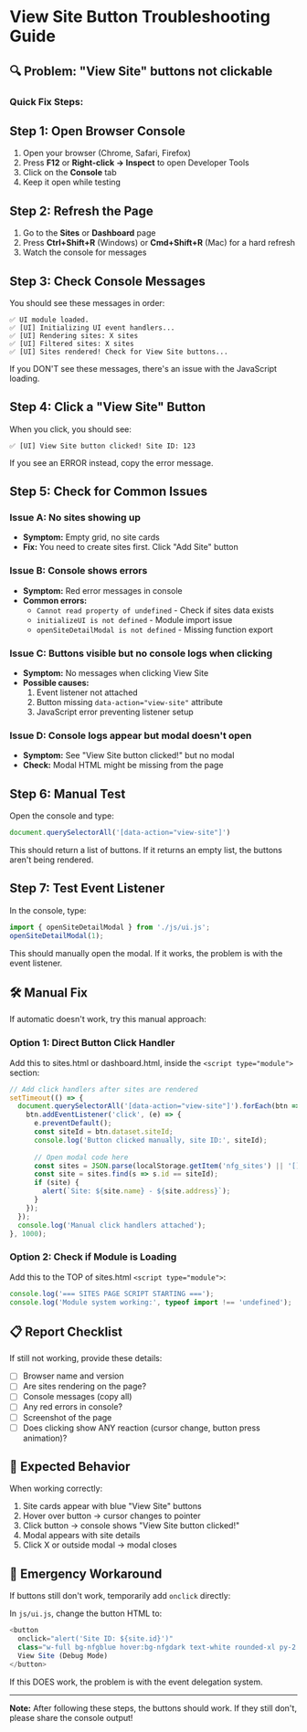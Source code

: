 # View Site Button Troubleshooting Guide

## 🔍 Problem: "View Site" buttons not clickable

### Quick Fix Steps:

## Step 1: Open Browser Console
1. Open your browser (Chrome, Safari, Firefox)
2. Press **F12** or **Right-click → Inspect** to open Developer Tools
3. Click on the **Console** tab
4. Keep it open while testing

## Step 2: Refresh the Page
1. Go to the **Sites** or **Dashboard** page
2. Press **Ctrl+Shift+R** (Windows) or **Cmd+Shift+R** (Mac) for a hard refresh
3. Watch the console for messages

## Step 3: Check Console Messages

You should see these messages in order:
```
✅ UI module loaded.
✅ [UI] Initializing UI event handlers...
✅ [UI] Rendering sites: X sites
✅ [UI] Filtered sites: X sites  
✅ [UI] Sites rendered! Check for View Site buttons...
```

If you DON'T see these messages, there's an issue with the JavaScript loading.

## Step 4: Click a "View Site" Button

When you click, you should see:
```
✅ [UI] View Site button clicked! Site ID: 123
```

If you see an ERROR instead, copy the error message.

## Step 5: Check for Common Issues

### Issue A: No sites showing up
- **Symptom:** Empty grid, no site cards
- **Fix:** You need to create sites first. Click "Add Site" button

### Issue B: Console shows errors
- **Symptom:** Red error messages in console
- **Common errors:**
  - `Cannot read property of undefined` - Check if sites data exists
  - `initializeUI is not defined` - Module import issue
  - `openSiteDetailModal is not defined` - Missing function export

### Issue C: Buttons visible but no console logs when clicking
- **Symptom:** No messages when clicking View Site
- **Possible causes:**
  1. Event listener not attached
  2. Button missing `data-action="view-site"` attribute
  3. JavaScript error preventing listener setup

### Issue D: Console logs appear but modal doesn't open
- **Symptom:** See "View Site button clicked!" but no modal
- **Check:** Modal HTML might be missing from the page

## Step 6: Manual Test

Open the console and type:
```javascript
document.querySelectorAll('[data-action="view-site"]')
```

This should return a list of buttons. If it returns an empty list, the buttons aren't being rendered.

## Step 7: Test Event Listener

In the console, type:
```javascript
import { openSiteDetailModal } from './js/ui.js';
openSiteDetailModal(1);
```

This should manually open the modal. If it works, the problem is with the event listener.

## 🛠️ Manual Fix

If automatic doesn't work, try this manual approach:

### Option 1: Direct Button Click Handler
Add this to sites.html or dashboard.html, inside the `<script type="module">` section:

```javascript
// Add click handlers after sites are rendered
setTimeout(() => {
  document.querySelectorAll('[data-action="view-site"]').forEach(btn => {
    btn.addEventListener('click', (e) => {
      e.preventDefault();
      const siteId = btn.dataset.siteId;
      console.log('Button clicked manually, site ID:', siteId);
      
      // Open modal code here
      const sites = JSON.parse(localStorage.getItem('nfg_sites') || '[]');
      const site = sites.find(s => s.id == siteId);
      if (site) {
        alert(`Site: ${site.name} - ${site.address}`);
      }
    });
  });
  console.log('Manual click handlers attached');
}, 1000);
```

### Option 2: Check if Module is Loading
Add this to the TOP of sites.html `<script type="module">`:

```javascript
console.log('=== SITES PAGE SCRIPT STARTING ===');
console.log('Module system working:', typeof import !== 'undefined');
```

## 📋 Report Checklist

If still not working, provide these details:
- [ ] Browser name and version
- [ ] Are sites rendering on the page?
- [ ] Console messages (copy all)
- [ ] Any red errors in console?
- [ ] Screenshot of the page
- [ ] Does clicking show ANY reaction (cursor change, button press animation)?

## 🎯 Expected Behavior

When working correctly:
1. Site cards appear with blue "View Site" buttons
2. Hover over button → cursor changes to pointer
3. Click button → console shows "View Site button clicked!"
4. Modal appears with site details
5. Click X or outside modal → modal closes

## 🚨 Emergency Workaround

If buttons still don't work, temporarily add `onclick` directly:

In `js/ui.js`, change the button HTML to:
```javascript
<button 
  onclick="alert('Site ID: ${site.id}')"
  class="w-full bg-nfgblue hover:bg-nfgdark text-white rounded-xl py-2 text-sm font-medium transition">
  View Site (Debug Mode)
</button>
```

If this DOES work, the problem is with the event delegation system.

---

**Note:** After following these steps, the buttons should work. If they still don't, please share the console output!


